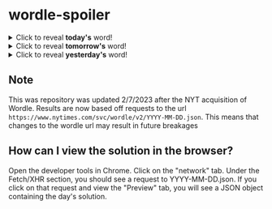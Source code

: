 # wordle-spoiler

<details>
  <summary>Click to reveal <b>today's</b> word!</summary>
  <br>
  <b> quest </b>
</details>

<details>
  <summary>Click to reveal <b>tomorrow's</b> word!</summary>
  <br>
  <b> beach </b>
</details>

<details>
  <summary>Click to reveal <b>yesterday's</b> word!</summary>
  <br>
  <b> magma </b>
</details>

## Note
This was repository was updated 2/7/2023 after the NYT acquisition of Wordle. Results are now based off requests to the url `https://www.nytimes.com/svc/wordle/v2/YYYY-MM-DD.json`. This means that changes to the wordle url may result in future breakages

## How can I view the solution in the browser?
Open the developer tools in Chrome. Click on the "network" tab. Under the Fetch/XHR section, you should see a request to YYYY-MM-DD.json. If you click on that request and view the "Preview" tab, you will see a JSON object containing the day's solution.